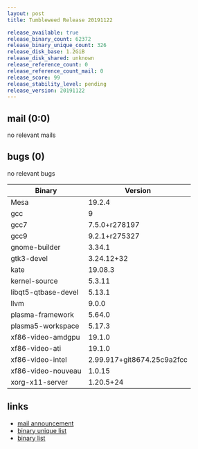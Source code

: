 ```yaml
---
layout: post
title: Tumbleweed Release 20191122

release_available: true
release_binary_count: 62372
release_binary_unique_count: 326
release_disk_base: 1.2GiB
release_disk_shared: unknown
release_reference_count: 0
release_reference_count_mail: 0
release_score: 99
release_stability_level: pending
release_version: 20191122
---
```


## mail (0:0)

no relevant mails

## bugs (0)

<!--more-->

no relevant bugs

Binary | Version
--- | ---
Mesa | 19.2.4
gcc | 9
gcc7 | 7.5.0+r278197
gcc9 | 9.2.1+r275327
gnome-builder | 3.34.1
gtk3-devel | 3.24.12+32
kate | 19.08.3
kernel-source | 5.3.11
libqt5-qtbase-devel | 5.13.1
llvm | 9.0.0
plasma-framework | 5.64.0
plasma5-workspace | 5.17.3
xf86-video-amdgpu | 19.1.0
xf86-video-ati | 19.1.0
xf86-video-intel | 2.99.917+git8674.25c9a2fcc
xf86-video-nouveau | 1.0.15
xorg-x11-server | 1.20.5+24

## links

- [mail announcement](https://lists.opensuse.org/opensuse-factory/2019-11/msg00332.html)
- [binary unique list](http://download.opensuse.org/history/20191122/rpm.unique.list)
- [binary list](http://download.opensuse.org/history/20191122/rpm.list)
